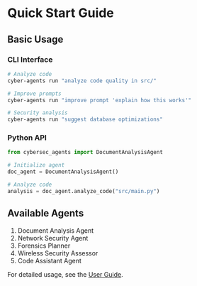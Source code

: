 # Quick Start Guide

## Basic Usage

### CLI Interface
```bash
# Analyze code
cyber-agents run "analyze code quality in src/"

# Improve prompts
cyber-agents run "improve prompt 'explain how this works'"

# Security analysis
cyber-agents run "suggest database optimizations"
```

### Python API
```python
from cybersec_agents import DocumentAnalysisAgent

# Initialize agent
doc_agent = DocumentAnalysisAgent()

# Analyze code
analysis = doc_agent.analyze_code("src/main.py")
```

## Available Agents

1. Document Analysis Agent
2. Network Security Agent
3. Forensics Planner
4. Wireless Security Assessor
5. Code Assistant Agent

For detailed usage, see the [User Guide](user_guide.md).